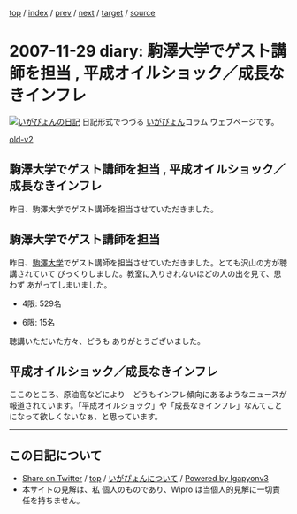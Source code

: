 [top](../index.html) 
 / [index](index.html) 
 / [prev](ig071123.html) 
 / [next](ig071130.html) 
 / [target](http://www.igapyon.jp/igapyon/diary/2007/ig071129.html) 
 / [source](https://github.com/igapyon/diary/blob/master/2007/ig071129.src.md) 

2007-11-29 diary: 駒澤大学でゲスト講師を担当 , 平成オイルショック／成長なきインフレ
=====================================================================================================
[![いがぴょんの日記](http://www.igapyon.jp/igapyon/diary/images/iga200306s.jpg "いがぴょん")](http://www.igapyon.jp/igapyon/diary/memo/memoigapyon.html) 日記形式でつづる [いがぴょん](http://www.igapyon.jp/igapyon/diary/memo/memoigapyon.html)コラム ウェブページです。

[old-v2](ig071129-orig.html)

## 駒澤大学でゲスト講師を担当 , 平成オイルショック／成長なきインフレ

昨日、駒澤大学でゲスト講師を担当させていただきました。


## 駒澤大学でゲスト講師を担当

昨日、[駒澤大学](http://www.komazawa-u.ac.jp/)でゲスト講師を担当させていただきました。とても沢山の方が聴講されていて びっくりしました。教室に入りきれないほどの人の出を見て、思わず あがってしまいました。

* 4限: 529名
  
* 6限: 15名

聴講いただいた方々、どうも ありがとうございました。

## 平成オイルショック／成長なきインフレ

ここのところ、原油高などにより　どうもインフレ傾向にあるようなニュースが報道されています。「平成オイルショック」や「成長なきインフレ」なんてことになって欲しくないなぁ、と思っています。


----------------------------------------------------------------------------------------------------

## この日記について

* [Share on Twitter](https://twitter.com/intent/tweet?hashtags=igapyon%2Cdiary%2C%E3%81%84%E3%81%8C%E3%81%B4%E3%82%87%E3%82%93&text=%E9%A7%92%E6%BE%A4%E5%A4%A7%E5%AD%A6%E3%81%A7%E3%82%B2%E3%82%B9%E3%83%88%E8%AC%9B%E5%B8%AB%E3%82%92%E6%8B%85%E5%BD%93+%2C+%E5%B9%B3%E6%88%90%E3%82%AA%E3%82%A4%E3%83%AB%E3%82%B7%E3%83%A7%E3%83%83%E3%82%AF%EF%BC%8F%E6%88%90%E9%95%B7%E3%81%AA%E3%81%8D%E3%82%A4%E3%83%B3%E3%83%95%E3%83%AC&url=http%3A%2F%2Fwww.igapyon.jp%2Figapyon%2Fdiary%2F2007%2Fig071129.html) / [top](../index.html) / [いがぴょんについて](http://www.igapyon.jp/igapyon/diary/memo/memoigapyon.html) / [Powered by Igapyonv3](https://github.com/igapyon/igapyonv3)
* 本サイトの見解は、私 個人のものであり、Wipro は当個人的見解に一切責任を持ちません。 
